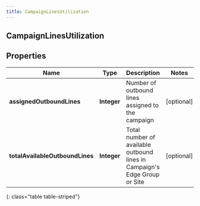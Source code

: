 ```yaml
---
title: CampaignLinesUtilization
---
```

## CampaignLinesUtilization


## Properties

| Name | Type | Description | Notes |
| ------------ | ------------- | ------------- | ------------- |
| **assignedOutboundLines** | <!----><!---->**Integer**<!----> | Number of outbound lines assigned to the campaign |  [optional] |
| **totalAvailableOutboundLines** | <!----><!---->**Integer**<!----> | Total number of available outbound lines in Campaign's Edge Group or Site |  [optional] |
{: class="table table-striped"}



